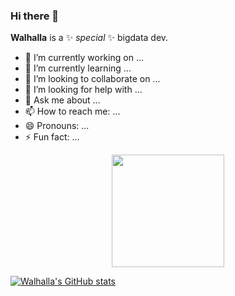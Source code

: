 ### Hi there 👋
**Walhalla** is a ✨ _special_ ✨ bigdata dev.

- 🔭 I’m currently working on ...
- 🌱 I’m currently learning ...
- 👯 I’m looking to collaborate on ...
- 🤔 I’m looking for help with ...
- 💬 Ask me about ...
- 📫 How to reach me: ...
- 😄 Pronouns: ...
- ⚡ Fun fact: ...


<p align="center">
    <img src="https://github.com/Walhalla-Summary/Walhalla-Summary/blob/master/mmexport1653486153188.jpg" height="180">
</p>

[![Walhalla's GitHub stats](https://github-readme-stats.vercel.app/api?username=Walhalla)](https://github.com/Walhalla-Summary/Walhalla-Summary)
